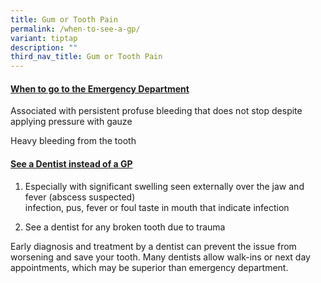 ```yaml
---
title: Gum or Tooth Pain
permalink: /when-to-see-a-gp/
variant: tiptap
description: ""
third_nav_title: Gum or Tooth Pain
---
```

<h4></h4>
<h4><strong><u>When to go to the Emergency Department</u></strong></h4>
<p></p>
<p>Associated with persistent profuse bleeding that does not stop despite
applying pressure with gauze</p>
<p></p>
<p>Heavy bleeding from the tooth</p>
<p></p>
<h4><strong><u>See a Dentist instead of a GP</u></strong></h4>
<ol data-tight="true" class="tight">
<li>
<p>Especially with significant swelling seen externally over the jaw and
fever (abscess suspected)
<br>infection, pus, fever or foul taste in mouth that indicate infection</p>
</li>
<li>
<p>See a dentist for any broken tooth due to trauma</p>
</li>
</ol>
<p></p>
<p>Early diagnosis and treatment by a dentist can prevent the issue from
worsening and save your tooth. Many dentists allow walk-ins or next day
appointments, which may be superior than emergency department.</p>